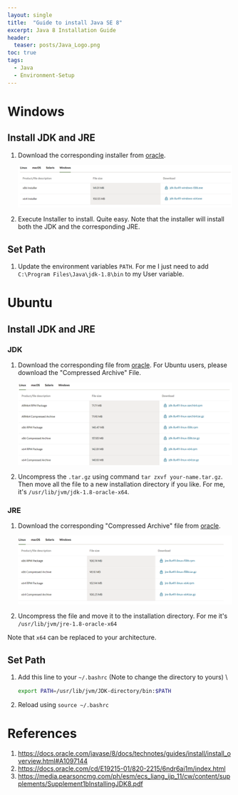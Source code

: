 ```yaml
---
layout: single
title:  "Guide to install Java SE 8"
excerpt: Java 8 Installation Guide
header:
  teaser: posts/Java_Logo.png
toc: true
tags:
  - Java
  - Environment-Setup
---
```

# Windows
## Install JDK and JRE
1. Download the corresponding installer from [oracle](https://www.oracle.com/java/technologies/downloads/#java8-windows).

    <div style="text-align: center;">
        <img src="/images/posts/Java8-Installation/Java_Install_Windows.png">
    </div>

2. Execute Installer to install. Quite easy. Note that the installer will install both the JDK and the corresponding JRE.

## Set Path
1. Update the environment variables `PATH`. For me I just need to add `C:\Program Files\Java\jdk-1.8\bin` to my User variable.

# Ubuntu
## Install JDK and JRE
### JDK
1. Download the corresponding file from [oracle](https://www.oracle.com/java/technologies/downloads/#java8-linux). For Ubuntu users, please download the "Compressed Archive" File.

    <div style="text-align: center;">
        <img src="/images/posts/Java8-Installation/Java_Install_Ubuntu.png">
    </div>

2. Uncompress the `.tar.gz` using command `tar zxvf your-name.tar.gz`. Then move all the file to a new installation directory if you like. For me, it's `/usr/lib/jvm/jdk-1.8-oracle-x64`.

### JRE
1. Download the corresponding "Compressed Archive" file from [oracle](https://www.oracle.com/java/technologies/downloads/#java8-linux).

    <div style="text-align: center;">
        <img src="/images/posts/Java8-Installation/JRE_Install_Ubuntu.png">
    </div>

2. Uncompress the file and move it to the installation directory. For me it's `/usr/lib/jvm/jre-1.8-oracle-x64`

Note that `x64` can be replaced to your architecture.

## Set Path
1. Add this line to your `~/.bashrc` (Note to change the directory to yours) \
    ```bash
    export PATH=/usr/lib/jvm/JDK-directory/bin:$PATH
    ```

2. Reload using `source ~/.bashrc`

# References
1. <a href='https://docs.oracle.com/javase/8/docs/technotes/guides/install/install_overview.html#A1097144' style='word-wrap: break-word;'>https://docs.oracle.com/javase/8/docs/technotes/guides/install/install_overview.html#A1097144</a>
2. <a href='https://docs.oracle.com/cd/E19215-01/820-2215/6ndr6ai1m/index.html' style='word-wrap: break-word;'>https://docs.oracle.com/cd/E19215-01/820-2215/6ndr6ai1m/index.html</a>
3. <a href='https://media.pearsoncmg.com/ph/esm/ecs_liang_ijp_11/cw/content/supplements/Supplement1bInstallingJDK8.pdf' style='word-wrap: break-word;'>https://media.pearsoncmg.com/ph/esm/ecs_liang_ijp_11/cw/content/supplements/Supplement1bInstallingJDK8.pdf</a>
